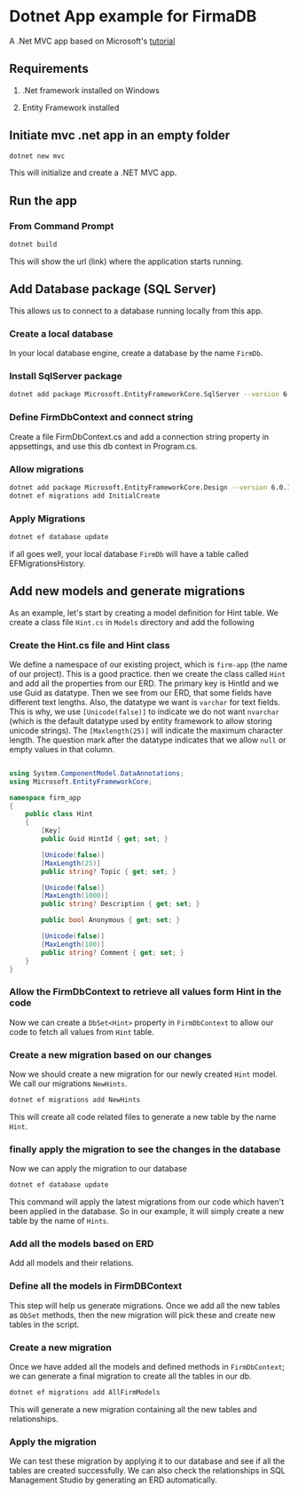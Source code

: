 # Dotnet App example for FirmaDB

A .Net MVC app based on Microsoft's [tutorial](https://learn.microsoft.com/en-us/aspnet/core/tutorials/first-mvc-app/start-mvc?view=aspnetcore-8.0&tabs=visual-studio-code) 

## Requirements

1. .Net framework installed on Windows

2. Entity Framework installed

## Initiate mvc .net app in an empty folder

```bash
dotnet new mvc
```

This will initialize and create a .NET MVC app. 

## Run the app

### From Command Prompt

```bash
dotnet build
```
 
This will show the url (link) where the application starts running. 

## Add Database package (SQL Server)

This allows us to connect to a database running locally from this app. 

### Create a local database

In your local database engine, create a database by the name `FirmDb`.

### Install SqlServer package 

```bash
dotnet add package Microsoft.EntityFrameworkCore.SqlServer --version 6.0.11
```

### Define FirmDbContext and connect string
Create a file FirmDbContext.cs and add a connection string property in appsettings, and use this db context in Program.cs.

### Allow migrations 
```bash
dotnet add package Microsoft.EntityFrameworkCore.Design --version 6.0.11
dotnet ef migrations add InitialCreate
```

### Apply Migrations
```bash
dotnet ef database update
```

if all goes well, your local database `FirmDb` will have a table called EFMigrationsHistory. 

## Add new models and generate migrations

As an example, let's start by creating a model definition for Hint table. We create a class file `Hint.cs` in `Models` directory and add the following

### Create the Hint.cs file and Hint class
We define a namespace of our existing project, which is `firm-app` (the name of our project). This is a good practice. 
then we create the class called `Hint` and add all the properties from our ERD. The primary key is HintId and we use Guid as datatype. Then we see from our ERD, that some fields 
have different text lengths. Also, the datatype we want is `varchar` for text fields. This is why, we use `[Unicode(false)]` to indicate we do not want `nvarchar` (which is the default datatype used by entity framework to allow storing unicode strings). The `[Maxlength(25)]` will indicate the maximum character length. The question mark after the datatype indicates that we allow `null` or empty values in that column.


```cs

using System.ComponentModel.DataAnnotations;
using Microsoft.EntityFrameworkCore;

namespace firm_app
{
    public class Hint
    {
        [Key]
        public Guid HintId { get; set; }

        [Unicode(false)]
        [MaxLength(25)]
        public string? Topic { get; set; }

        [Unicode(false)]
        [MaxLength(1000)]
        public string? Description { get; set; }

        public bool Anonymous { get; set; }

        [Unicode(false)]
        [MaxLength(100)]
        public string? Comment { get; set; }
    }
}

```

### Allow the FirmDbContext to retrieve all values form Hint in the code

Now we can create a `DbSet<Hint>` property in `FirmDbContext` to allow our code to fetch all values from `Hint` table. 

### Create a new migration based on our changes
Now we should create a new migration for our newly created `Hint` model. We call our migrations `NewHints`.

```bash
dotnet ef migrations add NewHints
```

This will create all code related files to generate a new table by the name `Hint`. 


### finally apply the migration to see the changes in the database
Now we can apply the migration to our database

```bash
dotnet ef database update
```

This command will apply the latest migrations from our code which haven't been applied in the database. So in our example, it will simply create a new table by the name of `Hints`.


### Add all the models based on ERD 
Add all models and their relations. 

### Define all the models in FirmDBContext
This step will help us generate migrations. Once we add all the new tables as `DbSet` methods, then the new migration will pick these and create new tables in the script. 

### Create a new migration
Once we have added all the models and defined methods in `FirmDbContext`; we can generate a final migration to create all the tables in our db. 

```bash
dotnet ef migrations add AllFirmModels
```

This will generate a new migration containing all the new tables and relationships. 

### Apply the migration
We can test these migration by applying it to our database and see if all the tables are created successfully. We can also check the relationships in SQL Management Studio by generating an ERD automatically. 
